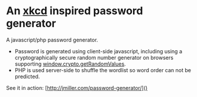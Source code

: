 An [xkcd][] inspired password generator
=======================

A javascript/php password generator.
* Password is generated using client-side javascript, including using a cryptographically secure random number generator on browsers supporting [window.crypto.getRandomValues](https://developer.mozilla.org/en-US/docs/Web/API/window.crypto.getRandomValues).
* PHP is used server-side to shuffle the wordlist so word order can not be predicted.

See it in action: [http://jmiller.com/password-generator/]()

[xkcd]: https://xkcd.com/936/
